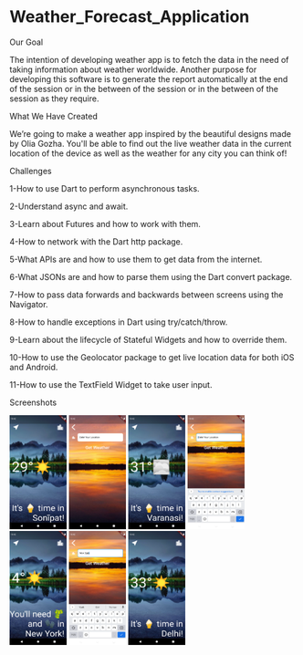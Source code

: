 # Weather_Forecast_Application

Our Goal

The intention of developing weather app is to fetch the data in the need of taking information about weather worldwide. Another purpose for developing this software is to generate the report automatically at the end of the session or in the between of the session or in the between of the session as they require.

What We Have Created

We’re going to make a weather app inspired by the beautiful designs made by Olia Gozha. You'll be able to find out the live weather data in the current location of the device as well as the weather for any city you can think of!

Challenges

1-How to use Dart to perform asynchronous tasks.

2-Understand async and await.

3-Learn about Futures and how to work with them.

4-How to network with the Dart http package.

5-What APIs are and how to use them to get data from the internet.

6-What JSONs are and how to parse them using the Dart convert package.

7-How to pass data forwards and backwards between screens using the Navigator.

8-How to handle exceptions in Dart using try/catch/throw.

9-Learn about the lifecycle of Stateful Widgets and how to override them.

10-How to use the Geolocator package to get live location data for both iOS and Android.

11-How to use the TextField Widget to take user input.

Screenshots

<img src="pictures/1.png" width="100" height="200">  <img src="pictures/2.png" width="100" height="200"> <img src="pictures/3.png" width="100" height="200"> <img src="pictures/4.png" width="100" height="200"> <img src="pictures/6.png" width="100" height="200">  <img src="pictures/7.png" width="100" height="200"> <img src="pictures/8.png" width="100" height="200">
